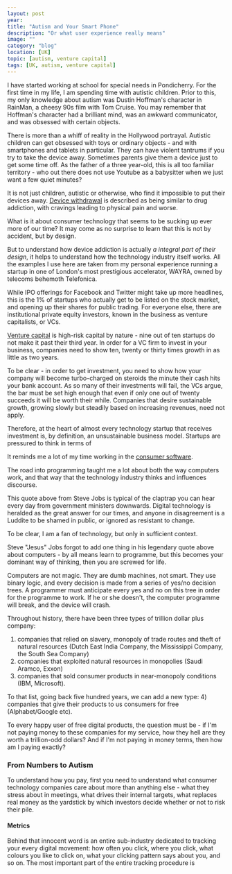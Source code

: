 ```yaml
---
layout: post
year: 
title: "Autism and Your Smart Phone"
description: "Or what user experience really means"
image: ""
category: "blog"
location: [UK]
topic: [autism, venture capital]
tags: [UK, autism, venture capital]
---
```


I have started working at school for special needs in Pondicherry. For the first time in my life, I am spending time with autistic children. Prior to this, my only knowledge about autism was Dustin Hoffman's character in RainMan, a cheesy 90s film with Tom Cruise. You may remember that Hoffman's character had a brilliant mind, was an awkward communicator, and was obsessed with certain objects.

There is more than a whiff of reality in the Hollywood portrayal. Autistic children can get obsessed with toys or ordinary objects - and with smartphones and tablets in particular. They can have violent tantrums if you try to take the device away. Sometimes parents give them a device just to get some time off. As the father of a three year-old, this is all too familiar territory - who out there does not use Youtube as a babysitter when we just want a few quiet minutes? 

It is not just children, autistic or otherwise, who find it impossible to put their devices away. <a href="http://www.telegraph.co.uk/technology/news/8436831/Student-addiction-to-technology-similar-to-drug-cravings-study-finds.html">Device withdrawal</a> is described as 
being similar to drug addiction, with cravings leading to physical pain and worse.

What is it about consumer technology that seems to be sucking up ever more of our time? It may come as no surprise to learn that this is not by accident, but by design.

But to understand how device addiction is actually *a integral part of their design*, it helps to understand how the technology industry itself works. All the examples I use here are taken from my personal experience running a startup in one of London's most prestigious accelerator, WAYRA, owned by telecoms behemoth Telefonica.

While IPO offerings for Facebook and Twitter might take up more headlines, this is the 1% of startups who actually get to be listed on the stock market, and opening up their shares for public trading. For everyone else, there are institutional private equity investors, known in the business as venture capitalists, or VCs.

<a href="http://thebusinessprofessor.com/venture-capital-method/">Venture capital</a> is high-risk capital by nature - nine out of ten startups do not make it past their third year. In order for a VC firm to invest in your business, companies need to show ten, twenty or thirty times growth in as little as two years. 

To be clear - in order to get investment, you need to show how your company will become turbo-charged on steroids the minute their cash hits your bank account. As so many of their investments will fail, the VCs argue, the bar must be set high enough that even if only one out of twenty succeeds it will be worth their while. Companies that desire sustainable growth, growing slowly but steadily based on increasing revenues, need not apply.

Therefore, at the heart of almost every technology startup that receives investment is, by definition, an unsustainable business model. Startups are pressured to think in terms of 





It reminds me a lot of my time working in the <a href="{{tech[0].url}}">consumer software</a>.

The road into programming taught me a lot about both the way computers work, and that way that the technology industry thinks and influences discourse. 

This quote above from Steve Jobs is typical of the claptrap you can hear every day from government ministers downwards. Digital technology is heralded as the great answer for our times, and anyone in disagreement is a Luddite to be shamed in public, or ignored as resistant to change.

To be clear, I am a fan of technology, but only in sufficient context. 

Steve "Jesus" Jobs forgot to add one thing in his legendary quote above about computers - by all means learn to programme, but this becomes your dominant way of thinking, then you are screwed for life.

Computers are not magic. They are dumb machines, not smart. They use binary logic, and every decision is made from a series of yes/no decision trees. A programmer must anticipate every yes and no on this tree in order for the programme to work. If he or she doesn't, the computer programme will break, and the device will crash.

Throughout history, there have been three types of trillion dollar plus company: 
1) companies that relied on slavery, monopoly of trade routes and theft of natural resources (Dutch East India Company, the Mississippi Company, the South Sea Company)
2) companies that exploited natural resources in monopolies (Saudi Aramco, Exxon)
3) companies that sold consumer products in near-monopoly conditions (IBM, Microsoft). 

To that list, going back five hundred years, we can add a new type:
4) companies that give their products to us consumers for free (Alphabet/Google etc).

To every happy user of free digital products, the question must be - if I'm not paying money to these companies for my service, how they hell are they worth a trillion-odd dollars? And if I'm not paying in money terms, then how am I paying exactly?

<h3>From Numbers to Autism</h3>

To understand how you pay, first you need to understand what consumer technology companies care about more than anything else - what they stress about in meetings, what drives their internal targets, what replaces real money as the yardstick by which investors decide whether or not to risk their pile. 

<h4>Metrics</h4> 

Behind that innocent word is an entire sub-industry dedicated to tracking your every digital movement: how often you click, where you click, what colours you like to click on, what your clicking pattern says about you, and so on. The most important part of the entire tracking procedure is 





